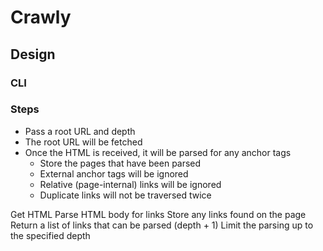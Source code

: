 # Crawly

## Design

### CLI

### Steps
- Pass a root URL and depth
- The root URL will be fetched
- Once the HTML is received, it will be parsed for any anchor tags
  - Store the pages that have been parsed
  - External anchor tags will be ignored
  - Relative (page-internal) links will be ignored
  - Duplicate links will not be traversed twice


Get HTML
Parse HTML body for links
Store any links found on the page
Return a list of links that can be parsed (depth + 1)
Limit the parsing up to the specified depth
